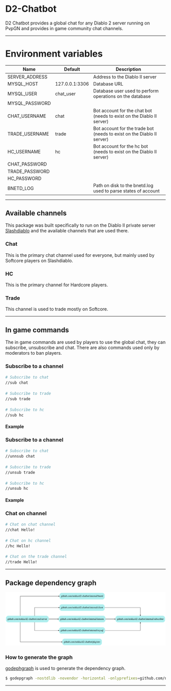 # D2-Chatbot
D2 Chatbot provides a global chat for any Diablo 2 server running on PvpGN and provides in game community chat channels.

--- 

# Environment variables
| Name           	| Default        	| Description                                                            	|
|----------------	|----------------	|------------------------------------------------------------------------	|
| SERVER_ADDRESS 	|                	| Address to the Diablo II server                                        	|
| MYSQL_HOST     	| 127.0.0.1:3306 	| Database URL                                                           	|
| MYSQL_USER     	| chat_user      	| Database user used to perform operations on the database               	|
| MYSQL_PASSWORD 	|                	|                                                                        	|
| CHAT_USERNAME  	| chat           	| Bot account for the chat bot (needs to exist on the Diablo II server)  	|
| TRADE_USERNAME 	| trade          	| Bot account for the trade bot (needs to exist on the Diablo II server) 	|
| HC_USERNAME    	| hc             	| Bot account for the hc bot (needs to exist on the Diablo II server)    	|
| CHAT_PASSWORD  	|                	|                                                                        	|
| TRADE_PASSWORD 	|                	|                                                                        	|
| HC_PASSWORD    	|                	|                                                                        	|
| BNETD_LOG      	|                	| Path on disk to the bnetd.log used to parse states of account          	|

--- 

## Available channels
This package was built specifically to run on the Diablo II private server [Slashdiablo](https://slashdiablo.net) and the
available channels that are used there.

### Chat
This is the primary chat channel used for everyone, but mainly used by Softcore players on Slashdiablo.

### HC
This is the primary channel for Hardcore players.

### Trade
This channel is used to trade mostly on Softcore.

---

## In game commands
The in game commands are used by players to use the global chat, they can subscribe, unsubscribe and chat.
There are also commands used only by moderators to ban players.

### Subscribe to a channel

```bash
# Subscribe to chat
//sub chat

# Subscribe to trade
//sub trade

# Subscribe to hc
//sub hc
```

#### Example

### Subscribe to a channel

```bash
# Subscribe to chat
//unnsub chat

# Subscribe to trade
//unsub trade

# Subscribe to hc
//unsub hc
```

#### Example

### Chat on channel

```bash
# Chat on chat channel
//chat Hello!

# Chat on hc channel
//hc Hello!

# Chat on the trade channel
//trade Hello!
```

---

## Package dependency graph
![Package dependency graph](docs/deps.png)

### How to generate the graph
[godephgraph](https://github.com/kisielk/godepgraph) is used to generate the dependency graph.

```bash
$ godepgraph -nostdlib -novendor -horizontal -onlyprefixes=github.com/nokka/d2-chatbot github.com/nokka/d2-chatbot/cmd/server | dot -Tpng -o docs/deps.png
```
---
